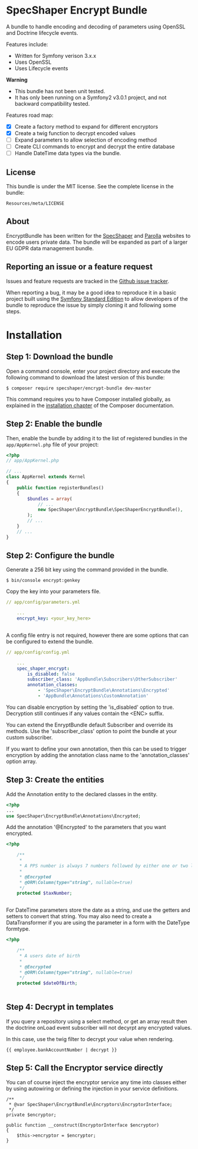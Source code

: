 # SpecShaper Encrypt Bundle

A bundle to handle encoding and decoding of parameters using OpenSSL and Doctrine lifecycle events.  

Features include:

- Written for Symfony verison 3.x.x
- Uses OpenSSL
- Uses Lifecycle events

**Warning**
- This bundle has not been unit tested.
- It has only been running on a Symfony2 v3.0.1 project, and not backward
compatibility tested.

Features road map:

- [x] Create a factory method to expand for different encryptors
- [x] Create a twig function to decrypt encoded values
- [ ] Expand parameters to allow selection of encoding method
- [ ] Create CLI commands to encrypt and decrypt the entire database
- [ ] Handle DateTime data types via the bundle.

## License

This bundle is under the MIT license. See the complete license in the bundle:

    Resources/meta/LICENSE

## About

EncryptBundle has been written for the [SpecShaper](http://about.specshaper.com) and [Parolla](http://parolla.ie) websites
to encode users private data. The bundle will be expanded as part of a larger EU GDPR data management bundle.

## Reporting an issue or a feature request

Issues and feature requests are tracked in the [Github issue tracker](https://github.com/mogilvie/HelpBundle/issues).

When reporting a bug, it may be a good idea to reproduce it in a basic project
built using the [Symfony Standard Edition](https://github.com/symfony/symfony-standard)
to allow developers of the bundle to reproduce the issue by simply cloning it
and following some steps.

# Installation

## Step 1: Download the bundle

Open a command console, enter your project directory and execute the
following command to download the latest version of this bundle:

```
$ composer require specshaper/encrypt-bundle dev-master
```

This command requires you to have Composer installed globally, as explained
in the [installation chapter](https://getcomposer.org/doc/00-intro.md)
of the Composer documentation.

## Step 2: Enable the bundle

Then, enable the bundle by adding it to the list of registered bundles
in the `app/AppKernel.php` file of your project:

```php
<?php
// app/AppKernel.php

// ...
class AppKernel extends Kernel
{
    public function registerBundles()
    {
        $bundles = array(
            // ...
            new SpecShaper\EncryptBundle\SpecShaperEncryptBundle(),
        );
        // ...
    }
    // ...
}
```

## Step 2: Configure the bundle

Generate a 256 bit key using the command provided in the bundle.

```
$ bin/console encrypt:genkey
```
 
Copy the key into your parameters file.

```yaml
// app/config/parameters.yml

    ...
    encrypt_key: <your_key_here>
    
```

A config file entry is not required, however there are some options that
can be configured to extend the bundle.

```yaml
// app/config/config.yml

    ...
    spec_shaper_encrypt:
        is_disabled: false
        subscriber_class: 'AppBundle\Subscribers\OtherSubscriber'
        annotation_classes:
            - 'SpecShaper\EncryptBundle\Annotations\Encrypted'
            - 'AppBundle\Annotations\CustomAnnotation'
```   
You can disable encryption by setting the 'is_disabled' option to true. Decryption still continues if any values
contain the \<ENC> suffix.

You can extend the EnryptBundle default Subscriber and override its methods. Use the 'subscriber_class' option
to point the bundle at your custom subscriber.

If you want to define your own annotation, then this can be used to trigger encryption by adding the annotation 
class name to the 'annotation_classes' option array.

## Step 3: Create the entities
Add the Annotation entity to the declared classes in the entity.

```php
<?php
...
use SpecShaper\EncryptBundle\Annotations\Encrypted;
```

Add the annotation '@Encrypted' to the parameters that you want encrypted.
```php
<?php

    /**
     *
     * A PPS number is always 7 numbers followed by either one or two letters.
     *
     * @Encrypted
     * @ORM\Column(type="string", nullable=true)
     */
    protected $taxNumber;
   
```

For DateTime parameters store the date as a string, and use the getters and setters
to convert that string.
You may also need to create a DataTransformer if you are using the parameter in a form
with the DateType formtype.

```php
<?php

    /**
     * A users date of birth    
     * 
     * @Encrypted
     * @ORM\Column(type="string", nullable=true)
     */
    protected $dateOfBirth;
   
```
## Step 4: Decrypt in templates

If you query a repository using a select method, or get an array result 
then the doctrine onLoad event subscriber will not decyrpt any encrypted
values.

In this case, use the twig filter to decrypt your value when rendering.

```
{{ employee.bankAccountNumber | decrypt }}
```

## Step 5: Call the Encryptor service directly

You can of course inject the encryptor service any time into classes
either by using autowiring or defining the injection in your service definitions.

```
/**
 * @var SpecShaper\EncryptBundle\Encryptors\EncryptorInterface;
 */
private $encryptor;

public function __construct(EncryptorInterface $encryptor)
{
    $this->encryptor = $encryptor;
}
```
